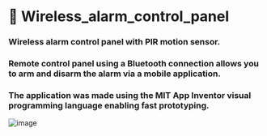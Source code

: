 # 🚨 Wireless_alarm_control_panel
### Wireless alarm control panel with PIR motion sensor.
### Remote control panel using a Bluetooth connection allows you to arm and disarm the alarm via a mobile application.
### The application was made using the MIT App Inventor visual programming language enabling fast prototyping.
![image](https://github.com/irozalski/Wireless_alarm_control_panel/assets/115094304/db97d340-11db-4b79-98dc-cd348ef45607)
